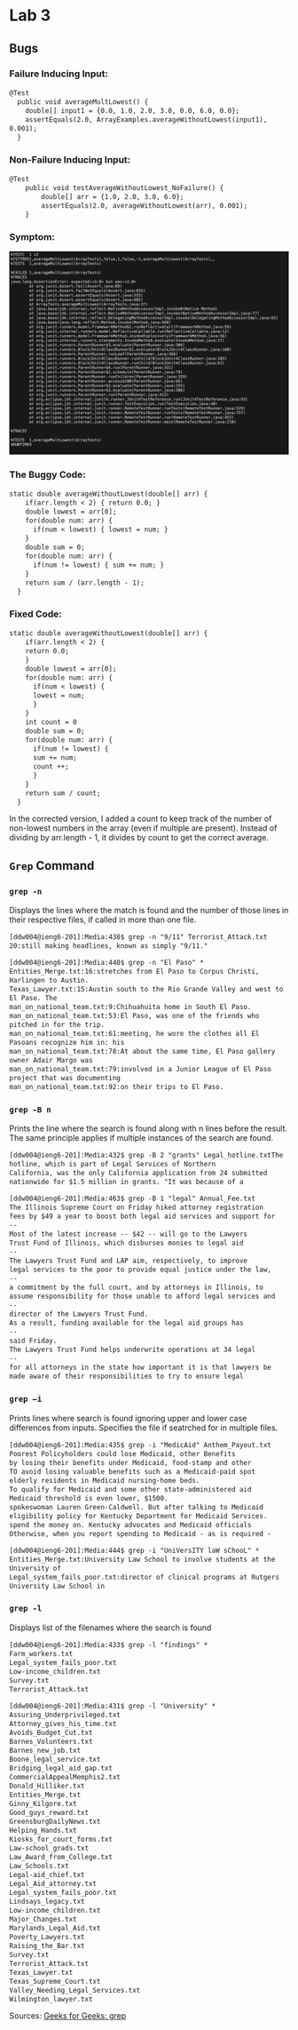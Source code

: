 # Lab 3
## Bugs
### Failure Inducing Input:
```
@Test
  public void averageMultLowest() {
    double[] input1 = {0.0, 1.0, 2.0, 3.0, 0.0, 6.0, 0.0};
    assertEquals(2.0, ArrayExamples.averageWithoutLowest(input1), 0.001);
  }
```

### Non-Failure Inducing Input:
```
@Test
    public void testAverageWithoutLowest_NoFailure() {
        double[] arr = {1.0, 2.0, 3.0, 6.0};
        assertEquals(2.0, averageWithoutLowest(arr), 0.001);
    }
```
### Symptom:
![Image](ArrayListExampleAvgFail.png)

### The Buggy Code:
```
static double averageWithoutLowest(double[] arr) {
    if(arr.length < 2) { return 0.0; }
    double lowest = arr[0];
    for(double num: arr) {
      if(num < lowest) { lowest = num; }
    }
    double sum = 0;
    for(double num: arr) {
      if(num != lowest) { sum += num; }
    }
    return sum / (arr.length - 1);
  }
```

### Fixed Code:
```
static double averageWithoutLowest(double[] arr) {
    if(arr.length < 2) { 
    return 0.0; 
    }
    double lowest = arr[0];
    for(double num: arr) {
      if(num < lowest) {
      lowest = num; 
      }
    }
    int count = 0
    double sum = 0;
    for(double num: arr) {
      if(num != lowest) { 
      sum += num;
      count ++;
      }
    }
    return sum / count;
  }
```

In the corrected version, I added a count to keep track of the number of non-lowest numbers in the array (even if multiple are present). Instead of dividing by arr.length - 1, it divides by count to get the correct average.

## `Grep` Command

### `grep -n`

Displays the lines where the match is found and the number of those lines in their respective files, if called in more than one file. 
```
[ddw004@ieng6-201]:Media:438$ grep -n "9/11" Terrorist_Attack.txt
20:still making headlines, known as simply "9/11."
```

```
[ddw004@ieng6-201]:Media:440$ grep -n "El Paso" *
Entities_Merge.txt:16:stretches from El Paso to Corpus Christi, Harlingen to Austin.
Texas_Lawyer.txt:15:Austin south to the Rio Grande Valley and west to El Paso. The
man_on_national_team.txt:9:Chihuahuita home in South El Paso.
man_on_national_team.txt:53:El Paso, was one of the friends who pitched in for the trip.
man_on_national_team.txt:61:meeting, he wore the clothes all El Pasoans recognize him in: his
man_on_national_team.txt:78:At about the same time, El Paso gallery owner Adair Margo was
man_on_national_team.txt:79:involved in a Junior League of El Paso project that was documenting
man_on_national_team.txt:92:on their trips to El Paso.
```

### `grep -B n`

Prints the line where the search is found along with n lines before the result. The same principle applies if multiple instances of the search are found.

```
[ddw004@ieng6-201]:Media:432$ grep -B 2 "grants" Legal_hotline.txtThe hotline, which is part of Legal Services of Northern
California, was the only California application from 24 submitted
nationwide for $1.5 million in grants. "It was because of a
```

```
[ddw004@ieng6-201]:Media:463$ grep -B 1 "legal" Annual_Fee.txt
The Illinois Supreme Court on Friday hiked attorney registration
fees by $49 a year to boost both legal aid services and support for
--
Most of the latest increase -- $42 -- will go to the Lawyers
Trust Fund of Illinois, which disburses monies to legal aid
--
The Lawyers Trust Fund and LAP aim, respectively, to improve
legal services to the poor to provide equal justice under the law,
--
a commitment by the full court, and by attorneys in Illinois, to
assume responsibility for those unable to afford legal services and
--
director of the Lawyers Trust Fund.
As a result, funding available for the legal aid groups has
--
said Friday.
The Lawyers Trust Fund helps underwrite operations at 34 legal
--
for all attorneys in the state how important it is that lawyers be
made aware of their responsibilities to try to ensure legal
```

### `grep –i`

Prints lines where search is found ignoring upper and lower case differences from inputs. Specifies the file if seatrched for in multiple files.

```
[ddw004@ieng6-201]:Media:435$ grep -i "MedicAid" Anthem_Payout.txt
Poorest Policyholders could lose Medicaid, other Benefits
by losing their benefits under Medicaid, food-stamp and other
TO avoid losing valuable benefits such as a Medicaid-paid spot
elderly residents in Medicaid nursing-home beds.
To qualify for Medicaid and some other state-administered aid
Medicaid threshold is even lower, $1500.
spokeswoman Lauren Green-Caldwell. But after talking to Medicaid
eligibility policy for Kentucky Department for Medicaid Services.
spend the money on. Kentucky advocates and Medicaid officials
Otherwise, when you report spending to Medicaid - as is required -
```

```
[ddw004@ieng6-201]:Media:444$ grep -i "UniVersITY laW sChooL" *
Entities_Merge.txt:University Law School to involve students at the University of
Legal_system_fails_poor.txt:director of clinical programs at Rutgers University Law School in
```

### `grep -l`

Displays list of the filenames where the search is found

```
[ddw004@ieng6-201]:Media:433$ grep -l "findings" *
Farm_workers.txt
Legal_system_fails_poor.txt
Low-income_children.txt
Survey.txt
Terrorist_Attack.txt
```

```
[ddw004@ieng6-201]:Media:431$ grep -l "University" *
Assuring_Underprivileged.txt
Attorney_gives_his_time.txt
Avoids_Budget_Cut.txt
Barnes_Volunteers.txt
Barnes_new_job.txt
Boone_legal_service.txt
Bridging_legal_aid_gap.txt
CommercialAppealMemphis2.txt
Donald_Hilliker.txt
Entities_Merge.txt
Ginny_Kilgore.txt
Good_guys_reward.txt
GreensburgDailyNews.txt
Helping_Hands.txt
Kiosks_for_court_forms.txt
Law-school_grads.txt
Law_Award_from_College.txt
Law_Schools.txt
Legal-aid_chief.txt
Legal_Aid_attorney.txt
Legal_system_fails_poor.txt
Lindsays_legacy.txt
Low-income_children.txt
Major_Changes.txt
Marylands_Legal_Aid.txt
Poverty_Lawyers.txt
Raising_the_Bar.txt
Survey.txt
Terrorist_Attack.txt
Texas_Lawyer.txt
Texas_Supreme_Court.txt
Valley_Needing_Legal_Services.txt
Wilmington_lawyer.txt
```
Sources: [Geeks for Geeks: grep](https://www.geeksforgeeks.org/grep-command-in-unixlinux/)
